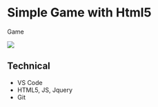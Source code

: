 # Simple Game with Html5

Game

<img src="https://imgur.com/LKPNE8V">

## Technical
- VS Code
- HTML5, JS, Jquery
- Git

